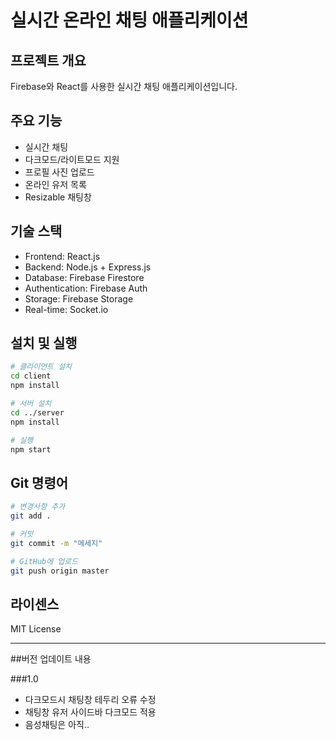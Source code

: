 # 실시간 온라인 채팅 애플리케이션

## 프로젝트 개요
Firebase와 React를 사용한 실시간 채팅 애플리케이션입니다.

## 주요 기능
- 실시간 채팅
- 다크모드/라이트모드 지원
- 프로필 사진 업로드
- 온라인 유저 목록
- Resizable 채팅창

## 기술 스택
- Frontend: React.js
- Backend: Node.js + Express.js
- Database: Firebase Firestore
- Authentication: Firebase Auth
- Storage: Firebase Storage
- Real-time: Socket.io

## 설치 및 실행
```bash
# 클라이언트 설치
cd client
npm install

# 서버 설치
cd ../server
npm install

# 실행
npm start
```

## Git 명령어
```bash
# 변경사항 추가
git add .

# 커밋
git commit -m "메세지"

# GitHub에 업로드
git push origin master
```

## 라이센스
MIT License 

-------

##버전 업데이트 내용

###1.0
- 다크모드시 채팅창 테두리 오류 수정
- 채팅창 유저 사이드바 다크모드 적용
- 음성채팅은 아직..